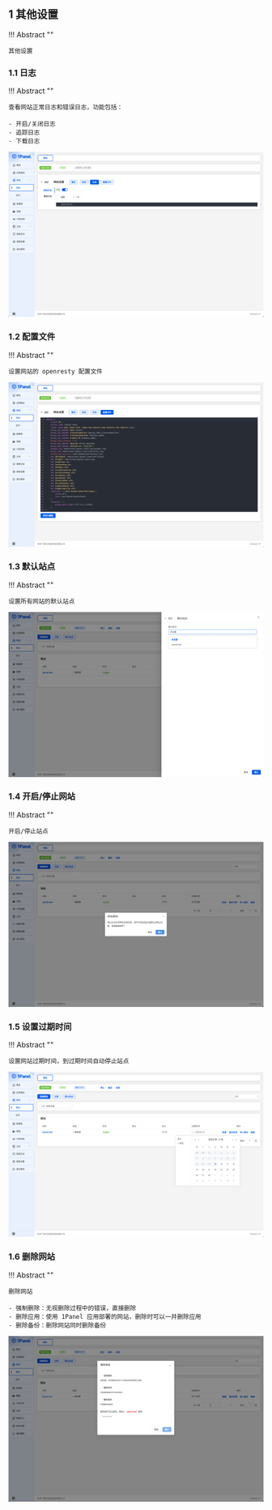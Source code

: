 ## 1 其他设置
!!! Abstract ""

    其他设置

### 1.1 日志

!!! Abstract ""

    查看网站正常日志和错误日志，功能包括：

    - 开启/关闭日志
    - 追踪日志
    - 下载日志

![img.png](../../img/websites/log.png)

### 1.2 配置文件

!!! Abstract ""

    设置网站的 openresty 配置文件


![img.png](../../img/websites/web_openresty.png)

### 1.3 默认站点

!!! Abstract ""

    设置所有网站的默认站点

![img.png](../../img/websites/website_default.png)

### 1.4 开启/停止网站

!!! Abstract ""

    开启/停止站点

![img.png](../../img/websites/website_start.png)


### 1.5 设置过期时间

!!! Abstract ""

    设置网站过期时间，到过期时间自动停止站点

![img.png](../../img/websites/web_expire.png)


### 1.6 删除网站

!!! Abstract ""

    删除网站
    
    - 强制删除：无视删除过程中的错误，直接删除
    - 删除应用：使用 1Panel 应用部署的网站，删除时可以一并删除应用
    - 删除备份：删除网站同时删除备份

![img.png](../../img/websites/website_del.png)

